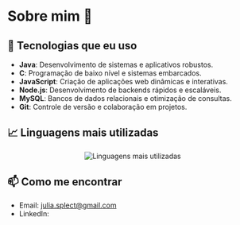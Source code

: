 # Sobre mim 👋



## 🚀 Tecnologias que eu uso 

- **Java**: Desenvolvimento de sistemas e aplicativos robustos.
- **C**: Programação de baixo nível e sistemas embarcados.
- **JavaScript**: Criação de aplicações web dinâmicas e interativas.
- **Node.js**: Desenvolvimento de backends rápidos e escaláveis.
- **MySQL**: Bancos de dados relacionais e otimização de consultas.
- **Git**: Controle de versão e colaboração em projetos.

<!-- ## 🌱 Atualmente estou aprendendo

- **Frameworks modernos**: Estou explorando frameworks como React e Spring para expandir minhas habilidades em desenvolvimento front-end e back-end.
- **Melhores práticas em DevOps**: Automação de deploys e integração contínua. -->

## 📈 Linguagens mais utilizadas

<p align="center">
  <img src="https://github-readme-stats.vercel.app/api/top-langs/?username=riansx&layout=compact&langs_count=6&theme=tokyonight" alt="Linguagens mais utilizadas" />
</p>

<!--## 📈 Alguns dos meus projetos

- [Projeto 1](link-do-repositorio): Descrição breve do que o projeto faz.
- [Projeto 2](link-do-repositorio): Descrição breve do que o projeto faz.
- [Projeto 3](link-do-repositorio): Descrição breve do que o projeto faz.
-->
## 📫 Como me encontrar

- Email: julia.splect@gmail.com
- LinkedIn: 


